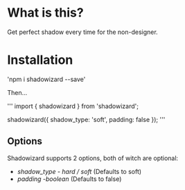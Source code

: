 # What is this?

Get perfect shadow every time for the non-designer.

# Installation

'npm i shadowizard --save'

Then...

'''
import { shadowizard } from 'shadowizard';

shadowizard({
    shadow_type: 'soft',
    padding: false
});
'''

## Options

Shadowizard supports 2 options, both of witch are optional:

* *shadow_type* - _hard / soft_ (Defaults to soft)
* *padding* -_boolean_ (Defaults to false)
